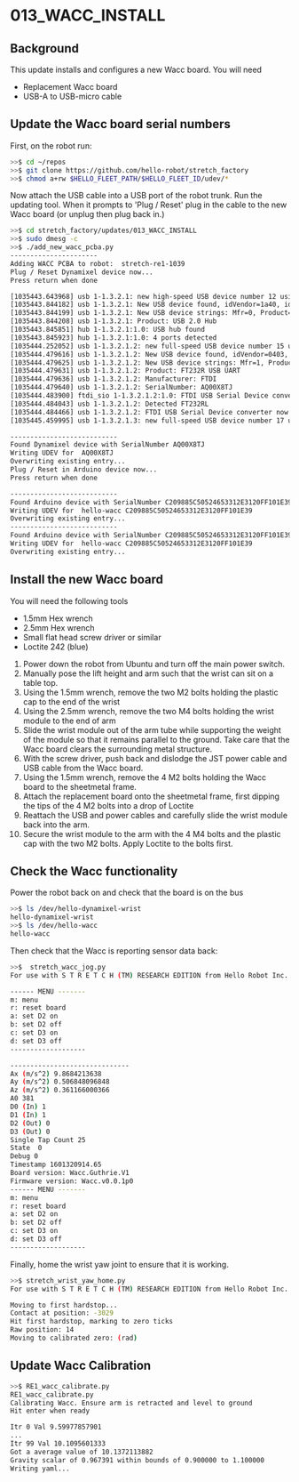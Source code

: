 # 013_WACC_INSTALL

## **Background**

This update installs and configures a new Wacc board. You will need

- Replacement Wacc board
- USB-A to USB-micro cable



## Update the Wacc board serial numbers

First, on the robot run:

```bash
>>$ cd ~/repos
>>$ git clone https://github.com/hello-robot/stretch_factory
>>$ chmod a+rw $HELLO_FLEET_PATH/$HELLO_FLEET_ID/udev/*
```

Now attach the USB cable into a USB port of the robot trunk. Run the updating tool. When it prompts to 'Plug / Reset' plug in the cable to the new Wacc board (or unplug then plug back in.)

```bash
>>$ cd stretch_factory/updates/013_WACC_INSTALL
>>$ sudo dmesg -c
>>$ ./add_new_wacc_pcba.py 
----------------------
Adding WACC PCBA to robot:  stretch-re1-1039
Plug / Reset Dynamixel device now...
Press return when done

[1035443.643968] usb 1-1.3.2.1: new high-speed USB device number 12 using xhci_hcd
[1035443.844182] usb 1-1.3.2.1: New USB device found, idVendor=1a40, idProduct=0101
[1035443.844199] usb 1-1.3.2.1: New USB device strings: Mfr=0, Product=1, SerialNumber=0
[1035443.844208] usb 1-1.3.2.1: Product: USB 2.0 Hub
[1035443.845851] hub 1-1.3.2.1:1.0: USB hub found
[1035443.845923] hub 1-1.3.2.1:1.0: 4 ports detected
[1035444.252052] usb 1-1.3.2.1.2: new full-speed USB device number 15 using xhci_hcd
[1035444.479616] usb 1-1.3.2.1.2: New USB device found, idVendor=0403, idProduct=6001
[1035444.479625] usb 1-1.3.2.1.2: New USB device strings: Mfr=1, Product=2, SerialNumber=3
[1035444.479631] usb 1-1.3.2.1.2: Product: FT232R USB UART
[1035444.479636] usb 1-1.3.2.1.2: Manufacturer: FTDI
[1035444.479640] usb 1-1.3.2.1.2: SerialNumber: AQ00X8TJ
[1035444.483900] ftdi_sio 1-1.3.2.1.2:1.0: FTDI USB Serial Device converter detected
[1035444.484043] usb 1-1.3.2.1.2: Detected FT232RL
[1035444.484466] usb 1-1.3.2.1.2: FTDI USB Serial Device converter now attached to ttyUSB3
[1035445.459995] usb 1-1.3.2.1.3: new full-speed USB device number 17 using xhci_hcd

---------------------------
Found Dynamixel device with SerialNumber AQ00X8TJ
Writing UDEV for  AQ00X8TJ
Overwriting existing entry...
Plug / Reset in Arduino device now...
Press return when done

---------------------------
Found Arduino device with SerialNumber C209885C50524653312E3120FF101E39
Writing UDEV for  hello-wacc C209885C50524653312E3120FF101E39
Overwriting existing entry...
---------------------------
Found Arduino device with SerialNumber C209885C50524653312E3120FF101E39
Writing UDEV for  hello-wacc C209885C50524653312E3120FF101E39
Overwriting existing entry...

```

## Install the new Wacc board

You will need the following tools

* 1.5mm Hex wrench
* 2.5mm Hex wrench
* Small flat head screw driver or similar
* Loctite 242 (blue)

1. Power down the robot from Ubuntu and turn off the main power switch.
2. Manually pose the lift height and arm such that the wrist can sit on a table top.
3. Using the 1.5mm wrench, remove the two M2 bolts holding the plastic cap to the end of the wrist 
4. Using the 2.5mm wrench, remove the two M4 bolts holding the wrist module to the end of arm
5. Slide the wrist module out of the arm tube while supporting the weight of the module so that it remains parallel to the ground.  Take care that the Wacc board clears the surrounding metal structure.
6. With the screw driver, push back and dislodge the JST power cable and USB cable from the Wacc board.
7. Using the 1.5mm wrench, remove the 4 M2 bolts holding the Wacc board to the sheetmetal frame. 
8. Attach the replacement board onto the sheetmetal frame, first dipping the tips of the 4 M2 bolts into a drop of Loctite
9. Reattach the USB and power cables and carefully slide the wrist module back into the arm. 
10. Secure the wrist module to the arm with the 4 M4 bolts and the plastic cap with the two M2 bolts. Apply Loctite to the bolts first.



## Check the Wacc functionality

Power the robot back on and check that the board is on the bus

```bash
>>$ ls /dev/hello-dynamixel-wrist
hello-dynamixel-wrist
>>$ ls /dev/hello-wacc
hello-wacc
```

Then check that the Wacc is reporting sensor data back:

```bash
>>$  stretch_wacc_jog.py 
For use with S T R E T C H (TM) RESEARCH EDITION from Hello Robot Inc.

------ MENU -------
m: menu
r: reset board
a: set D2 on
b: set D2 off
c: set D3 on
d: set D3 off
-------------------

------------------------------
Ax (m/s^2) 9.8684213638
Ay (m/s^2) 0.506848096848
Az (m/s^2) 0.361166000366
A0 381
D0 (In) 1
D1 (In) 1
D2 (Out) 0
D3 (Out) 0
Single Tap Count 25
State  0
Debug 0
Timestamp 1601320914.65
Board version: Wacc.Guthrie.V1
Firmware version: Wacc.v0.0.1p0
------ MENU -------
m: menu
r: reset board
a: set D2 on
b: set D2 off
c: set D3 on
d: set D3 off
-------------------

```

Finally, home the wrist yaw joint to ensure that it is working.

```bash
>>$ stretch_wrist_yaw_home.py 
For use with S T R E T C H (TM) RESEARCH EDITION from Hello Robot Inc.

Moving to first hardstop...
Contact at position: -3029
Hit first hardstop, marking to zero ticks
Raw position: 14
Moving to calibrated zero: (rad)

```

## Update Wacc Calibration

```bash
>>$ RE1_wacc_calibrate.py
RE1_wacc_calibrate.py 
Calibrating Wacc. Ensure arm is retracted and level to ground
Hit enter when ready

Itr 0 Val 9.59977857901
...
Itr 99 Val 10.1095601333
Got a average value of 10.1372113882
Gravity scalar of 0.967391 within bounds of 0.900000 to 1.100000
Writing yaml...

```

